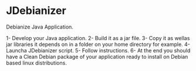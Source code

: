 JDebianizer
===========

Debianize Java Application.

1- Develop your Java application.
2- Build it as a jar file.
3- Copy it as wellas jar libraries it depends on in a folder on your home directory for example.
4- Launcha JDebianizer script.
5- Follow instructions.
6- At the end you should have a Clean Debian package of your application ready to install on Debian based linux distributions.
